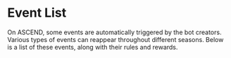 # Event List

On ASCEND, some events are automatically triggered by the bot creators. Various types of events can reappear throughout different seasons. Below is a list of these events, along with their rules and rewards.
